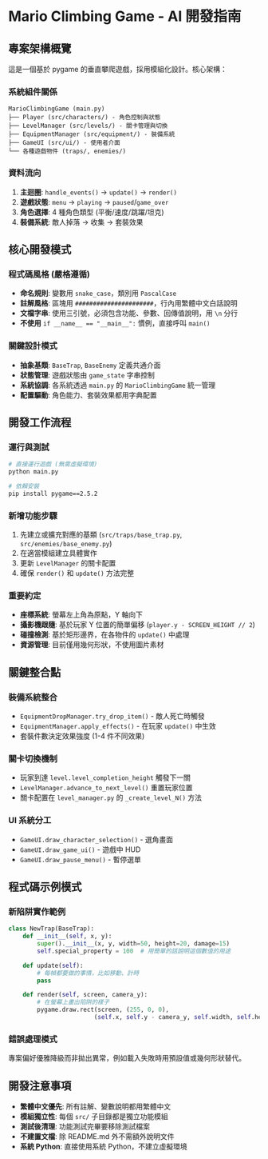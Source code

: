 # Mario Climbing Game - AI 開發指南

## 專案架構概覽

這是一個基於 pygame 的垂直攀爬遊戲，採用模組化設計。核心架構：

### 系統組件關係

```
MarioClimbingGame (main.py)
├── Player (src/characters/) - 角色控制與狀態
├── LevelManager (src/levels/) - 關卡管理與切換
├── EquipmentManager (src/equipment/) - 裝備系統
├── GameUI (src/ui/) - 使用者介面
└── 各種遊戲物件 (traps/, enemies/)
```

### 資料流向

1. **主迴圈**: `handle_events()` → `update()` → `render()`
2. **遊戲狀態**: `menu` → `playing` → `paused`/`game_over`
3. **角色選擇**: 4 種角色類型 (平衡/速度/跳躍/坦克)
4. **裝備系統**: 敵人掉落 → 收集 → 套裝效果

## 核心開發模式

### 程式碼風格 (嚴格遵循)

- **命名規則**: 變數用 `snake_case`，類別用 `PascalCase`
- **註解風格**: 區塊用 `######################`，行內用繁體中文白話說明
- **文檔字串**: 使用三引號，必須包含功能、參數、回傳值說明，用 `\n` 分行
- **不使用** `if __name__ == "__main__":` 慣例，直接呼叫 `main()`

### 關鍵設計模式

- **抽象基類**: `BaseTrap`, `BaseEnemy` 定義共通介面
- **狀態管理**: 遊戲狀態由 `game_state` 字串控制
- **系統協調**: 各系統透過 `main.py` 的 `MarioClimbingGame` 統一管理
- **配置驅動**: 角色能力、套裝效果都用字典配置

## 開發工作流程

### 運行與測試

```bash
# 直接運行遊戲 (無需虛擬環境)
python main.py

# 依賴安裝
pip install pygame==2.5.2
```

### 新增功能步驟

1. 先建立或擴充對應的基類 (`src/traps/base_trap.py`, `src/enemies/base_enemy.py`)
2. 在適當模組建立具體實作
3. 更新 `LevelManager` 的關卡配置
4. 確保 `render()` 和 `update()` 方法完整

### 重要約定

- **座標系統**: 螢幕左上角為原點，Y 軸向下
- **攝影機跟隨**: 基於玩家 Y 位置的簡單偏移 (`player.y - SCREEN_HEIGHT // 2`)
- **碰撞檢測**: 基於矩形邊界，在各物件的 `update()` 中處理
- **資源管理**: 目前僅用幾何形狀，不使用圖片素材

## 關鍵整合點

### 裝備系統整合

- `EquipmentDropManager.try_drop_item()` - 敵人死亡時觸發
- `EquipmentManager.apply_effects()` - 在玩家 `update()` 中生效
- 套裝件數決定效果強度 (1-4 件不同效果)

### 關卡切換機制

- 玩家到達 `level.level_completion_height` 觸發下一關
- `LevelManager.advance_to_next_level()` 重置玩家位置
- 關卡配置在 `level_manager.py` 的 `_create_level_N()` 方法

### UI 系統分工

- `GameUI.draw_character_selection()` - 選角畫面
- `GameUI.draw_game_ui()` - 遊戲中 HUD
- `GameUI.draw_pause_menu()` - 暫停選單

## 程式碼示例模式

### 新陷阱實作範例

```python
class NewTrap(BaseTrap):
    def __init__(self, x, y):
        super().__init__(x, y, width=50, height=20, damage=15)
        self.special_property = 100  # 用簡單的話說明這個數值的用途

    def update(self):
        # 每幀都要做的事情，比如移動、計時
        pass

    def render(self, screen, camera_y):
        # 在螢幕上畫出陷阱的樣子
        pygame.draw.rect(screen, (255, 0, 0),
                        (self.x, self.y - camera_y, self.width, self.height))
```

### 錯誤處理模式

專案偏好優雅降級而非拋出異常，例如載入失敗時用預設值或幾何形狀替代。

## 開發注意事項

- **繁體中文優先**: 所有註解、變數說明都用繁體中文
- **模組獨立性**: 每個 `src/` 子目錄都是獨立功能模組
- **測試後清理**: 功能測試完畢要移除測試檔案
- **不建置文檔**: 除 README.md 外不需額外說明文件
- **系統 Python**: 直接使用系統 Python，不建立虛擬環境
